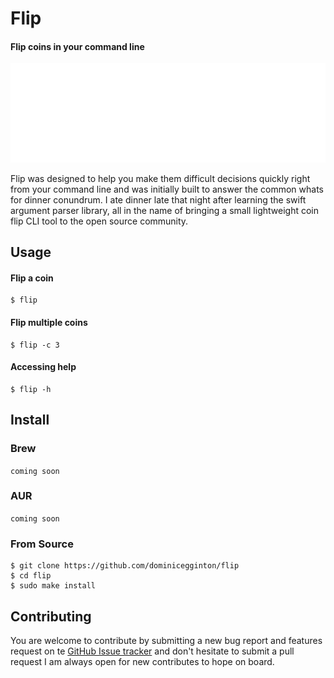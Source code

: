 # Flip

#### Flip coins in your command line

![](./assets/carbon.svg)

Flip was designed to help you make them difficult decisions quickly right from your command line and was initially built to answer the common whats for dinner conundrum. I ate dinner late that night after learning the swift argument parser library, all in the name of bringing a small lightweight coin flip CLI tool to the open source community.

## Usage

#### Flip a coin

``` shell
$ flip
```

#### Flip multiple coins

``` shell
$ flip -c 3
```

#### Accessing help

``` shell
$ flip -h
```


## Install

### Brew

`coming soon`

### AUR

`coming soon`

### From Source

``` shell
$ git clone https://github.com/dominicegginton/flip
$ cd flip
$ sudo make install
```

## Contributing
You are welcome to contribute by submitting a new bug report and features request on te [GitHub Issue tracker](https://github.com/dominicegginton/flip/issues/new) and don't hesitate to submit a pull request I am always open for new contributes to hope on board.